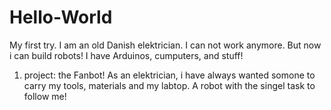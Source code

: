 # Hello-World
My first try.
I am an old Danish elektrician.
I can not work anymore.
But now i can build robots!
I have Arduinos, cumputers, and stuff!
1. project: the Fanbot!
As an elektrician, i have always wanted somone to carry my tools, materials and my labtop.
A robot with the singel task to follow me!
